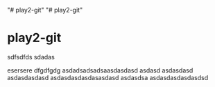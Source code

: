 "# play2-git"
"# play2-git"

# play2-git

sdfsdfds
sdadas

esersere
dfgdfgdg
asdadsadsadsaasdasdasd
asdasd
asdasdasd
asdasdasdasd
asdasdasdasdasasdasd
asdasdsa
asdasdasdasdasdsd
